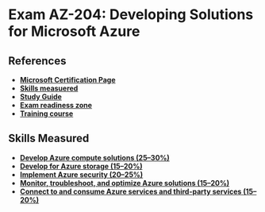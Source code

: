 # Exam AZ-204: Developing Solutions for Microsoft Azure

## References
- **[Microsoft Certification Page](https://learn.microsoft.com/en-us/certifications/exams/az-204/)**
- **[Skills measuered](AZ-204_StudyGuide_ENU_FY23Q3_v2.pdf)**
- **[Study Guide](https://learn.microsoft.com/en-gb/certifications/resources/study-guides/AZ-204)**
- **[Exam readiness zone](https://learn.microsoft.com/en-us/shows/exam-readiness-zone)**
- **[Training course](https://learn.microsoft.com/en-us/training/courses/az-204t00)**

## Skills Measured
- **[Develop Azure compute solutions (25–30%)](Compute)**
- **[Develop for Azure storage (15–20%)](#)**
- **[Implement Azure security (20–25%)](#)**
- **[Monitor, troubleshoot, and optimize Azure solutions (15–20%)](#)**
- **[Connect to and consume Azure services and third-party services (15–20%)](#)**